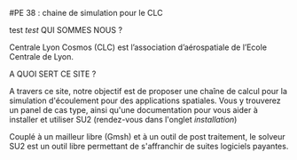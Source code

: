 #PE 38 : chaine de simulation pour le CLC

test *test*
QUI SOMMES NOUS ?

Centrale Lyon Cosmos (CLC) est l’association d’aérospatiale de l’Ecole Centrale de Lyon.

A QUOI SERT CE SITE ?

A travers ce site, notre objectif est de proposer une chaîne de calcul pour la simulation d'écoulement pour des applications spatiales.
Vous y trouverez un panel de cas type, ainsi qu'une documentation pour vous aider à installer et utiliser SU2 (rendez-vous dans l'onglet *installation*)

Couplé à un mailleur libre (Gmsh) et à un outil de post traitement, le solveur SU2 est un outil libre permettant de s'affranchir de suites logiciels payantes.
